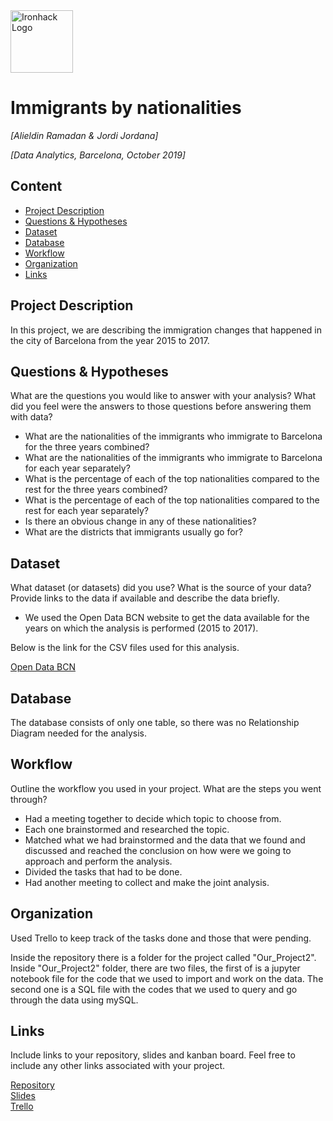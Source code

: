 <img src="https://bit.ly/2VnXWr2" alt="Ironhack Logo" width="100"/>

# Immigrants by nationalities
*[Alieldin Ramadan & Jordi Jordana]*

*[Data Analytics, Barcelona, October 2019]*

## Content
- [Project Description](#project-description)
- [Questions & Hypotheses](#questions-hypotheses)
- [Dataset](#dataset)
- [Database](#database)
- [Workflow](#workflow)
- [Organization](#organization)
- [Links](#links)


## Project Description
In this project, we are describing the immigration changes that happened in the city of Barcelona from the year 2015 to 2017.




## Questions & Hypotheses
What are the questions you would like to answer with your analysis? What did you feel were the answers to those questions before answering them with data?

- What are the nationalities of the immigrants who immigrate to Barcelona for the three years combined?
- What are the nationalities of the immigrants who immigrate to Barcelona for each year separately?
- What is the percentage of each of the top nationalities compared to the rest for the three years combined?
- What is the percentage of each of the top nationalities compared to the rest for each year separately?
- Is there an obvious change in any of these nationalities?
- What are the districts that immigrants usually go for?


## Dataset
What dataset (or datasets) did you use? What is the source of your data? Provide links to the data if available and describe the data briefly.

- We used the Open Data BCN website to get the data available for the years on which the analysis is performed (2015 to 2017).

Below is the link for the CSV files used for this analysis.

[Open Data BCN](https://opendata-ajuntament.barcelona.cat/data/en/dataset/est-demo-immigrants-nacionalitat) 

## Database

The database consists of only one table, so there was no Relationship Diagram needed for the analysis.

## Workflow
Outline the workflow you used in your project. What are the steps you went through?

- Had a meeting together to decide which topic to choose from.
- Each one brainstormed and researched the topic.
- Matched what we had brainstormed and the data that we found and discussed and reached the conclusion on how were we going to approach and perform the analysis.
- Divided the tasks that had to be done.
- Had another meeting to collect and make the joint analysis.

## Organization
Used Trello to keep track of the tasks done and those that were pending.

Inside the repository there is a folder for the project called "Our_Project2".
Inside "Our_Project2" folder, there are two files, the first of is a jupyter notebook file for the code that we used to import and work on the data.
The second one is a SQL file with the codes that we used to query and go through the data using mySQL.

## Links
Include links to your repository, slides and kanban board. Feel free to include any other links associated with your project.

[Repository](https://github.com/alieldinramadan/Project-Week-2-Barcelona)  
[Slides](https://docs.google.com/presentation/d/1vuTeN2iXaUeRgUXoponohuf9iWkyiEh0VeH5_UkKju8/edit#slide=id.p)  
[Trello](https://trello.com/b/nMwUiVvX/project-2)  
